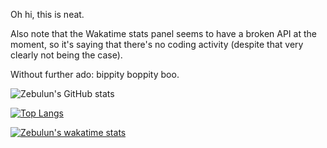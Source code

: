 Oh hi, this is neat.

Also  note that the Wakatime stats panel seems to have a broken API at the moment, so it's saying that there's no coding activity (despite that very clearly not being the case).

Without further ado: bippity boppity boo.

![Zebulun's GitHub stats](https://github-readme-stats.vercel.app/api?username=psyclapped&count_private=true&show_icons=true&theme=synthwave)

[![Top Langs](https://github-readme-stats.vercel.app/api/top-langs/?username=psyclapped&layout=compact&theme=synthwave&count_private=true)](https://github.com/anuraghazra/github-readme-stats)

[![Zebulun's wakatime stats](https://github-readme-stats.vercel.app/api/wakatime?username=psyclapped&theme=synthwave&count_private=true&layout=compact)](https://github.com/anuraghazra/github-readme-stats)
